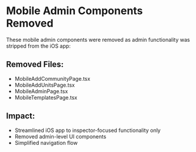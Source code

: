 # Mobile Admin Components Removed

These mobile admin components were removed as admin functionality was stripped from the iOS app:

## Removed Files:
- MobileAddCommunityPage.tsx
- MobileAddUnitsPage.tsx
- MobileAdminPage.tsx
- MobileTemplatesPage.tsx

## Impact:
- Streamlined iOS app to inspector-focused functionality only
- Removed admin-level UI components
- Simplified navigation flow